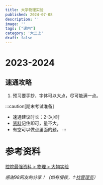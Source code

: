 ```yaml
---
title: 大学物理实验
published: 2024-07-08
description: ''
image: ''
tags: ["课内"]
category: '大二上'
draft: false 
---
```


# 2023-2024 

## 速通攻略

1. 预习要手抄，字体可以大点，尽可能满一点。

:::caution[期末考试准备]
- 速通建议时长：2-3小时
- [资料](#参考资料)记住即可，量不大。
- 有空可以做点里面的题。
:::

# 参考资料

[控院最强资料 > 物理 > 大物实验](https://pan.baidu.com/s/1EZimtiaqUEmSMVXQuCaeVA?pwd=kzqn)

*感谢98网友的分享！（如有侵权，↑[找管理员](../../mingxie/)）*